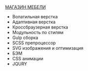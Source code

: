[МАГАЗИН МЕБЕЛИ](https://vetosy.github.io/Surf-School-LP/)
- Волатильная верстка
- Адаптивная верстка 
- Кроссбраузерная верстка
- Модульность по стилям
- Gulp сборка
- SCSS препроцессор
- SVG изображения и оптимизация
- БЭМ
- CSS анимации
- JQURY
